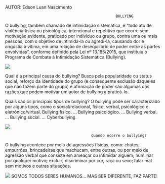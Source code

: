 
AUTOR: Edson Luan Nascimento 


                                                      BULLYING

O bullying, também chamado de intimidação sistemática, é “todo ato de violência física ou psicológica, intencional e repetitivo que ocorre sem motivação evidente, praticado por indivíduo ou grupo, contra uma ou mais pessoas, com o objetivo de intimidá-la ou agredi-la, causando dor e angústia à vítima, em uma relação de desequilíbrio de poder entre as partes envolvidas”, conforme definido pela Lei nº 13.185/2015, que instituiu o Programa de Combate à Intimidação Sistemática (Bullying).
  
  ![](https://portal.fslf.edu.br/wp-content/uploads/2023/02/pexels-mikhail-nilov-7929419-640x413.jpg)

  Qual é a principal causa do bullying?
  Busca pela popularidade ou status social, reforço da identidade do grupo (e consequente exclusão daqueles que não fazem parte do grupo) e afirmação de poder são algumas das razões que podem motivar um autor de bullying a praticá-lo.

  Quais são os principais tipos de bullying?
  O bullying pode ser caracterizado por alguns tipos, como o social/relacional, físico, verbal, psicológico e eletrônico/virtual.
Bullying físico. ...
Bullying psicológico. ...
Bullying verbal. ...
Bullying social. ...
Cyberbullying.

![](https://youtu.be/psieH5qBIpk)

                                           Quando ocorre o bullying?

O bullying acontece por meio de agressões físicas, como: chutes, empurrões, brincadeiras que machucam, entre outras, ou por meio de agressão verbal que consiste em ameaçar ou intimidar alguém; humilhar por qualquer motivo; excluir; discriminar por cor, raça ou sexo; falar mal sem motivos e outras situações.

![](https://media.tenor.com/8o5zzcKRkRAAAAAC/bully-soccer.gif)              SOMOS TODOS SERES HUMANOS... MAS SER DIFERENTE, FAZ PARTE!


